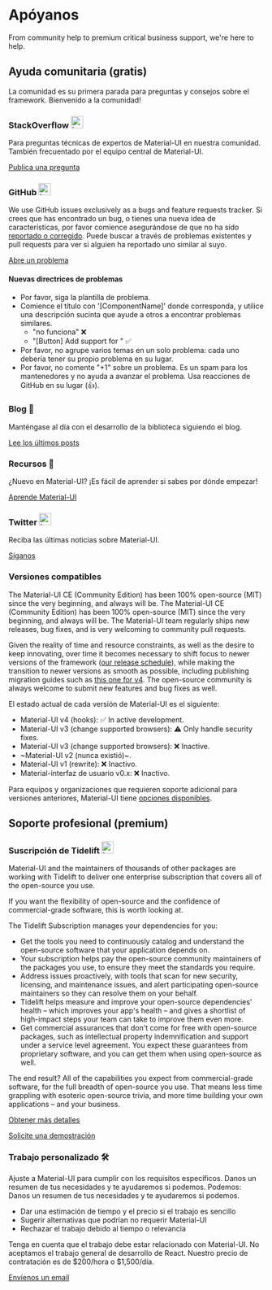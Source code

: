 # Apóyanos

<p class="description">From community help to premium critical business support, we're here to help.</p>

## Ayuda comunitaria (gratis)

La comunidad es su primera parada para preguntas y consejos sobre el framework. Bienvenido a la comunidad!

### StackOverflow <img src="/static/images/logos/stackoverflow.svg" width="24" height="24" alt="Logo de StackOverflow" loading="lazy" />

Para preguntas técnicas de expertos de Material-UI en nuestra comunidad. También frecuentado por el equipo central de Material-UI.

[Publica una pregunta](https://stackoverflow.com/questions/tagged/material-ui)

### GitHub <img src="/static/images/logos/github.svg" width="24" height="24" alt="Logo de GitHub" loading="lazy" />

We use GitHub issues exclusively as a bugs and feature requests tracker. Si crees que has encontrado un bug, o tienes una nueva idea de características, por favor comience asegurándose de que no ha sido [reportado o corregido](https://github.com/mui-org/material-ui/issues?utf8=%E2%9C%93&q=is%3Aopen+is%3Aclosed). Puede buscar a través de problemas existentes y pull requests para ver si alguien ha reportado uno similar al suyo.

[Abre un problema](https://github.com/mui-org/material-ui/issues/new/choose)

#### Nuevas directrices de problemas

- Por favor, siga la plantilla de problema.
- Comience el título con '[ComponentName]' donde corresponda, y utilice una descripción sucinta que ayude a otros a encontrar problemas similares.
  - "no funciona" ❌
  - "[Button] Add support for <some feature>" ✅
- Por favor, no agrupe varios temas en un solo problema: cada uno debería tener su propio problema en su lugar.
- Por favor, no comente "+1" sobre un problema. Es un spam para los mantenedores y no ayuda a avanzar el problema. Usa reacciones de GitHub en su lugar (👍).

### Blog 📝

Manténgase al día con el desarrollo de la biblioteca siguiendo el blog.

[Lee los últimos posts](https://medium.com/material-ui/)

### Recursos 📖

¿Nuevo en Material-UI? ¡Es fácil de aprender si sabes por dónde empezar!

[Aprende Material-UI](/getting-started/learn/)

### Twitter <img src="/static/images/logos/twitter.svg" width="24" height="24" alt="Logo de Twitter" loading="lazy" />

Reciba las últimas noticias sobre Material-UI.

[Síganos](https://twitter.com/MaterialUI)

### Versiones compatibles

The Material-UI CE (Community Edition) has been 100% open-source (MIT) since the very beginning, and always will be. The Material-UI CE (Community Edition) has been 100% open-source (MIT) since the very beginning, and always will be. The Material-UI team regularly ships new releases, bug fixes, and is very welcoming to community pull requests.

Given the reality of time and resource constraints, as well as the desire to keep innovating, over time it becomes necessary to shift focus to newer versions of the framework ([our release schedule](https://material-ui.com/versions/#release-frequency)), while making the transition to newer versions as smooth as possible, including publishing migration guides such as [this one for v4](/guides/migration-v3/). The open-source community is always welcome to submit new features and bug fixes as well.

El estado actual de cada versión de Material-UI es el siguiente:

- Material-UI v4 (hooks): ✅ In active development.
- Material-UI v3 (change supported browsers): ⚠️ Only handle security fixes.
- Material-UI v3 (change supported browsers): ❌ Inactive.
- ~Material-UI v2 (nunca existió)~.
- Material-UI v1 (rewrite): ❌ Inactivo.
- Material-interfaz de usuario v0.x: ❌ Inactivo.

Para equipos y organizaciones que requieren soporte adicional para versiones anteriores, Material-UI tiene [opciones disponibles](#enterprise).

## Soporte profesional (premium)

### Suscripción de Tidelift <img src="/static/images/logos/tidelift.svg" width="24" height="24" alt="Logo de Tidelift" loading="lazy" />

Material-UI and the maintainers of thousands of other packages are working with Tidelift to deliver one enterprise subscription that covers all of the open-source you use.

If you want the flexibility of open-source and the confidence of commercial-grade software, this is worth looking at.

The Tidelift Subscription manages your dependencies for you:

- Get the tools you need to continuously catalog and understand the open-source software that your application depends on.
- Your subscription helps pay the open-source community maintainers of the packages you use, to ensure they meet the standards you require.
- Address issues proactively, with tools that scan for new security, licensing, and maintenance issues, and alert participating open-source maintainers so they can resolve them on your behalf.
- Tidelift helps measure and improve your open-source dependencies' health – which improves your app's health – and gives a shortlist of high-impact steps your team can take to improve them even more.
- Get commercial assurances that don't come for free with open-source packages, such as intellectual property indemnification and support under a service level agreement. You expect these guarantees from proprietary software, and you can get them when using open-source as well.

The end result? All of the capabilities you expect from commercial-grade software, for the full breadth of open-source you use. That means less time grappling with esoteric open-source trivia, and more time building your own applications – and your business.

<a
  data-ga-event-category="support"
  data-ga-event-action="tidelift"
  href="https://tidelift.com/subscription/pkg/npm-material-ui?utm_source=npm-material-ui&utm_medium=referral&utm_campaign=enterprise">
Obtener más detalles
</a>

<a
  data-ga-event-category="support"
  data-ga-event-action="tidelift"
  href="https://tidelift.com/subscription/request-a-demo?utm_source=npm-material-ui&utm_medium=referral&utm_campaign=enterprise">
Solicite una demostración
</a>

### Trabajo personalizado 🛠

Ajuste a Material-UI para cumplir con los requisitos específicos. Danos un resumen de tus necesidades y te ayudaremos si podemos. Podemos: Danos un resumen de tus necesidades y te ayudaremos si podemos.

- Dar una estimación de tiempo y el precio si el trabajo es sencillo
- Sugerir alternativas que podrían no requerir Material-UI
- Rechazar el trabajo debido al tiempo o relevancia

Tenga en cuenta que el trabajo debe estar relacionado con Material-UI. No aceptamos el trabajo general de desarrollo de React. Nuestro precio de contratación es de $200/hora o $1,500/día.

[Envíenos un email](mailto:custom-work@material-ui.com)
